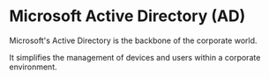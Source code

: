 # Microsoft Active Directory (AD)

Microsoft's Active Directory is the backbone of the corporate world.

It simplifies the management of devices and users within a corporate environment.
